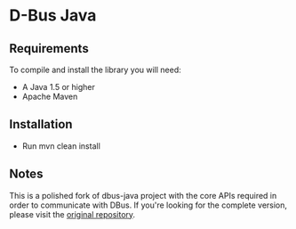 D-Bus Java
============================================================================

## Requirements

To compile and install the library you will need:

* A Java 1.5 or higher
* Apache Maven

## Installation

* Run mvn clean install

## Notes

This is a polished fork of dbus-java project with the core APIs required in order to communicate with DBus. If you're looking for the complete version, please visit the [original repository](https://cgit.freedesktop.org/dbus/dbus-java/).
